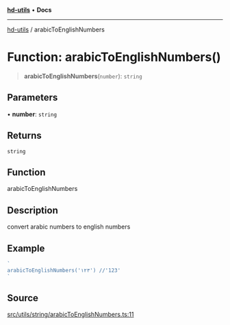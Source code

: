[**hd-utils**](../README.md) • **Docs**

***

[hd-utils](../globals.md) / arabicToEnglishNumbers

# Function: arabicToEnglishNumbers()

> **arabicToEnglishNumbers**(`number`): `string`

## Parameters

• **number**: `string`

## Returns

`string`

## Function

arabicToEnglishNumbers

## Description

convert arabic numbers to english numbers

## Example

```ts
`
arabicToEnglishNumbers('١٢٣') //'123'
`
```

## Source

[src/utils/string/arabicToEnglishNumbers.ts:11](https://github.com/AhmadHddad/h-utils/blob/b1dfa95e218c9605f39fc234662ef50e62fadcb8/src/utils/string/arabicToEnglishNumbers.ts#L11)
